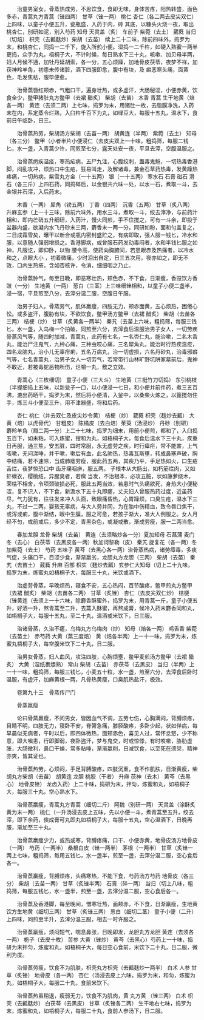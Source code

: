 <!-- { "loadSidebar": true } -->
　　治童男室女，骨蒸热成劳，不思饮食，食即无味，身体苦疼，阳热转盛，面色多赤，青蒿丸方青蒿（锉四两） 甘草（锉一两） 桃仁 杏仁（各二两去皮尖双仁）上四味，以童子小便五升，瓷瓶盛，入药于内，砖 其底，以糠头火烧一夜，取出桃杏仁，别研如泥，别入芍药 知母 天灵盖（炙） 车前子 紫菀（去土） 葳蕤 当归（切焙） 枳壳（去瓤麸炒）柴胡（去苗） 续上二十二味，除前四味外，捣罗为末，和桃杏仁，同捣一二千下，旋入所煎小便。湿捣一二千杵，如硬入熟蜜一两半更捣，众手为丸，梧桐子大，不计时候，每日熟水下三十丸，咳嗽、加贝母半两，妇人月候不通，加牡丹延胡索，各一分，五心烦躁，加地骨皮茯苓，夜梦不祥，加茯神羚羊角，初患未传诸脏，酒下四服即愈，腹中有块，及 癖恶寒头痛，面黄色，毛发焦枯，服毕便愈。

　　治骨蒸唇红颊赤，气粗口干，遍身壮热，或多虚汗，大肠秘涩，小便赤黄，饮食全少，鳖甲猪肚丸方鳖甲（去裙 醋炙） 柴胡（去苗） 木香 青蒿 生干地黄（焙各一两） 黄连（去须二两）上七味，捣罗为末，用猪肚一枚，去脂膜净洗，入药末在内，系定蒸令烂熟，入臼杵千百下为丸，如绿豆大，每服十五丸，温水下，食前日午临卧，日三。

　　治骨蒸热劳，柴胡汤方柴胡（去苗一两） 胡黄连（半两） 紫菀（去土） 知母（各三分） 鳖甲（小者半片小便浸仁（去皮尖双上一十味，粗捣筛，每服二钱匕，水一盏，入青蒿少许，同煎至七分，露天处安一夜，平旦去滓，空腹温服之。

　　治骨蒸疠疾温疫，寒热疟病，五尸九注，心腹绞刺，蛊毒鬼魅，一切热毒香港脚，闷乱攻冲，烦热口中生疮，狂易叫走，及解诸毒，兼金石草药热毒，发黄躁热疼痛，一切热病，紫雪丸方金（一十五两） 银（一十五两） 寒水石 石膏 磁石 滑石（各三斤）上四石药，同捣碎后，以金银共六味一处，以水一石，煮取一斗，去金银并石滓，入后药末。

　　木香（一两） 犀角（镑五两） 丁香（四两） 沉香（五两） 甘草（炙八两） 升麻玄参（上一十三味，除前六味外，用水三斗，煮取一斗，绞去滓净，与前药汁相和，即内芒硝五升细研，入药汁，慢火同煎，手不住搅之，可有一斗余，即投于盆器内盛，欲凝内水飞丹砂末三两，麝香末一两一分，同研如粉，面和匀盖复之，二日成霜雪矣，曝干以新合或瓶内密封盛贮之，有病即取，强人服一钱匕，冷水和服，以意随人强弱增损之。香港脚病，或曾服石药发动毒闷者，水和半钱匕服之如神，凡服讫，即仰卧，以物 腰令高，使药向胸腑间，若患眼赤及热痛者，以冷水和之，点眼大小 ，初着微痛，少时泪出自定，日三五次用，夜亦如之，即无不效，口内生热疮，含如杏核许，令消，细细咽之乃止。

　　治骨蒸肿气，每至日晚，即恶寒壮热，颊色赤，不下食，日渐瘦，香豉饮方香豉（一分） 生地黄（一两） 葱白（三茎）上三味细锉相和，以童子小便二盏半，浸一宿，平旦煎至八分，去滓分温二服，空腹日午服。

　　治男子妇人，骨蒸劳气，肌体羸瘦，四肢无力，颊赤面黄，五心烦热，困倦心忪。或多盗汗，腹胁有块，不欲饮食，鳖甲汤方鳖甲（去裙 醋炙） 柴胡（去苗各三两） 桔梗（炒） 甘草（炙黄各一两半） 秦艽（去苗上六味，粗捣筛，每服三钱匕，水一盏，入乌梅一个拍破，同煎至六分，去滓食后温服治男子女人，一切劳疾骨蒸风气等，随四时加减，青蒿丸，此药有七名，一名杏仁丸，能治嗽，二名木香丸，能治尸注鬼气，九种心痛，三种虫咬心痛，三名犀角丸，能治时行热疾温疫，四名龙脑丸，治小儿无辜疳痢，五名万病丸，治一切虚损，六名丹砂丸，治毒邪癖气等，七名青蒿丸，治男子女人一切劳气，若常带行山林旷野坑阱冢墓前后，鬼神不敢近，若被毒蛇恶物所伤，烂嚼一丸，敷之立效。

　　青蒿心（三枚细切） 童子小便（三大斗） 生地黄（三梃竹刀切捣） 东引桃枝（半握细捣上五味，以新瓮子一口，以小便浸一七日，和小便并前件药，煮三五百沸，漉出药晒干，捣罗为末，然后将小便清，入釜中，以桑柴火炼之，以篦搅勿住手，炼三斗小便至三升，用不津器盛，将和后药。

　　杏仁 桃仁（并去双仁及皮尖炒令黄） 桔梗（炒） 葳蕤 枳壳（麸炒去瓤） 大黄（焙）以虎骨代） 甘粗皮） 陈橘皮（去白焙）茱萸（汤浸炒） 丹砂（别研） 麝羚羊角（屑二两一分）上二十七味，捣罗为细末，用前小便煎，都和了，入臼捣五百下，如未粘，可入炼蜜，搜和为丸，如梧桐子大，每食后温水下三十丸，疾重日再服，通三焦，安五脏，四时常服，永无虚劳之疾，时行瘴疟，常不能害，上气咳嗽，无问涕唾，并干嗽，嗽后有血，此名肺热，热毒瓦斯壅，转成鼻塞声破，胸中结痛，若不速除，当成肺痿劳瘦，服此药五两，其疾乃平，手足热如火，口生疮舌烂，夜梦惊恐口中 齿牙痛咽痹，服五两。 子根本从大肠出，如朽筋烂肉，又如虾蟆衣，樱桃结，异腥臭者，若瘰 当发，不治根本，必攻五脏，状如藤萝绕木，荣枯不相舍，令项颈破损必死，服此五两当效，若患时气头痛欲死，身热大小便秘涩，复不识人，不下食，新汲水下五十丸即瘥，丈夫妇人曾服热药过度，近虽药尽，气力犹有，往往发来冲人头面，致眼痛昏热，心胃躁烦，口臭生疮，温水下三丸，不过一二两，婴孩无辜病，与大人劳并同，为在胎中伤精血，致令唇口焦干，或泻或痢，腹中渐结，眼中生膜，服之可愈，若孩子渐大，准大人例服之。女人月经不匀，或前或后，多少不定，青黑杂色，或凝或散，渐成劳瘦，服一二两当愈。

　　春加龙胆 龙骨 柴胡（去苗） 黄连（去须略炒各一分）夏加知母 石菖蒲 麦门冬（去心） 白茯苓（去黑皮各一两）秋加诃黎勒（皮） 秦艽 旋复花（各一两）冬加紫菀（去土） 芍药 五味子 黄芩（去黑心各一两）治骨蒸热病，诸劳瘴毒，多痰气促，头痛口干，目涩少食，渐渐羸劣，龙胆丸方龙胆（三两） 柴胡（去苗） 秦艽（去苗土） 葳蕤 升麻 百部 枳实（麸炒去瓤）玄参仁大知母（切上二十九味，捣罗为末，炼蜜丸如梧桐子大，每服三十丸，米饮或酒下。

　　治虚劳骨蒸，早晚烦热，寝食不安，五心热闷，百节酸疼，鳖甲煎丸方鳖甲（去裙 醋炙） 柴胡（去苗各二两） 甘草（炙锉） 杏仁（去皮尖双仁炒） 桔梗（锉黄连（去须上一十六味，除麝香酥蜜外，捣罗为末，用青蒿一斤，童子小便五升，好酒一升，熬青蒿至二升，去蒿入酥蜜，再熬成膏，候冷入药末麝香同和丸，如梧桐子大，每服十五丸，至二十丸，温酒或米饮下，日三服。

　　治诸骨蒸，久治不瘥，乌梅丸方乌梅肉（炒） 知母（焙各一两） 鸡舌香 紫菀（去苗土） 赤芍药 大黄（蒸三度焙） 黄（焙各半两）上一十一味，捣罗为末，炼蜜丸梧桐子大，每空腹米饮下二十丸，日二服。

　　治男女骨蒸，妇人血风，攻注四肢，心胸烦壅，鳖甲麦煎汤方鳖甲（去裙 醋炙） 大黄（湿纸裹煨熟） 常山 柴胡（去苗） 赤茯苓（去黑皮） 当归（半两）上一十一味，粗捣筛，每服三钱匕，小麦五十粒，水一盏，煎至六分，去滓食后卧时温服，有虚汗，加麻黄根一两，凡骨热黄瘦，口臭肌热盐汗，极效。

　　卷第九十三　骨蒸传尸门

　　骨蒸羸瘦

　　论曰骨蒸羸瘦，不问男女，皆因血气不调，五劳七伤，心胸满闷，背膊烦疼，目睛不明，四肢无力，寝卧不安，脊膂急痛，膝胫酸疼，多卧少起，状如佯病，每早晨似无病者，午时以后，即四体微热，面颊赤色，喜见人过，常怀忿怒，少不称意，即大嗔恚，行即脚弱，夜卧盗汗，梦与鬼交，时或惊悸，有时咳嗽，胁肋虚胀，大肠微利，鼻口干燥，常多粘唾，渐渐羸削，日减饮食，以至死在须臾，精神亦爽，皆其证也。

　　治骨蒸热劳，心烦闷，手足背膊酸疼，四肢沉重，食不作肌肤，日渐黄瘦，柴胡丸方柴胡（去苗） 胡黄连 龙胆 桃胶（干者） 升麻 茯神（去木） 黄芩（去黑心） 地骨皮锉） 龙齿入药）上二十味，捣研为末，拌匀，炼蜜和丸，如梧桐子大，每服三十丸，空心熟水下。

　　治骨蒸羸瘦，青蒿丸方青蒿（细切二斤） 阿魏（别研一两） 天灵盖（涂酥炙黄为末一两） 桃仁（一升汤浸去皮上五味，先以小便一斗，煮青蒿至五升，绞去滓，即下余药，俟成膏可丸即丸如梧桐子大，每服十五丸，空心温酒下，日晚再服，渐加至三十丸。

　　治骨蒸羸瘦少力，或热或寒，背膊疼痛，口干、小便赤黄，地骨皮汤方地骨皮（一两） 芍药（一两半） 桑根白皮（锉一两半） 茅根（一两半） 甘草（炙锉一两上七味，粗捣筛，每用五钱匕，水一盏半，煎至一盏，去滓分温二服，空心食后各一。

　　治骨蒸羸瘦，背膊烦疼，头痛寒热，不能下食，芍药汤方芍药 地骨皮（各三分） 柴胡（去苗一两） 甘草（炙锉半两） 石膏（碎一两） 当归（切上八味，粗捣筛，每服五钱匕，水一盏半，煎至一盏，去滓分温二服，空心食后各一。

　　治骨蒸及香港脚，每至晚间，憎寒壮热，面颊赤，不下食，日渐羸瘦，生地黄饮方生地黄（细切三两） 甘草（炙锉三两） 葱白（细切二茎） 童子小便（二升）上四味，同煎至半升，去滓分温三服，相去一时许服之。

　　治骨蒸羸瘦，烦闷短气，喘息鼻张，日晚即发，龙胆丸方龙胆 黄连（去须各一两） 栀子（去皮十枚） 苦参 大黄（锉炒） 黄芩（去黑心）芍药上一十味，捣研为末拌匀，炼蜜和丸，如梧桐子大，每日空心食前，米饮下二十丸，日二服，微利为度。

　　治骨蒸劳瘦，饮食不为肌肤，枳壳丸方枳壳（去瓤麸炒一两半） 白术 人参 甘草（炙锉） 地骨皮（各一两） 杏仁（汤浸去皮上六味，捣罗为末，和匀，炼蜜为丸，如梧桐子大，每服二十丸，食前米饮下。

　　治骨蒸热虽稍退，瘦弱无力，饮食不为肌肉，黄 丸方黄 （锉三两） 白术 枳壳（去瓤麸炒） 白茯苓（去黑皮） 甘草（炙锉各二两） 生干地右七味，捣罗为末，炼蜜和丸，如梧桐子大，每服二十丸，食前人参汤下，日二服。

